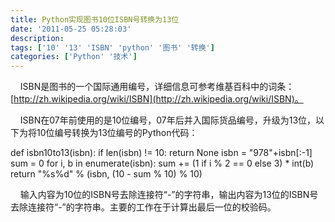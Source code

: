 ```yaml
---
title: Python实现图书10位ISBN号转换为13位
date: '2011-05-25 05:28:03'
description: 
tags: ['10' '13' 'ISBN' 'python' '图书' '转换']
categories: ['Python' '技术']
---
```


&nbsp; &nbsp; ISBN是图书的一个国际通用编号，详细信息可参考维基百科中的词条：[http://zh.wikipedia.org/wiki/ISBN](http://zh.wikipedia.org/wiki/ISBN)。

&nbsp; &nbsp; ISBN在07年前使用的是10位编号，07年后并入国际货品编号，升级为13位，以下为将10位编号转换为13位编号的Python代码：

def isbn10to13(isbn):
    if len(isbn) != 10:
        return None
    isbn = "978"+isbn[:-1]
    sum = 0
    for i, b in enumerate(isbn):
        sum += (1 if i % 2 == 0 else 3) * int(b)
    return "%s%d" % (isbn, (10 - sum % 10) % 10)

&nbsp; &nbsp; 输入内容为10位的ISBN号去除连接符“-”的字符串，输出内容为13位的ISBN号去除连接符“-”的字符串。主要的工作在于计算出最后一位的校验码。
